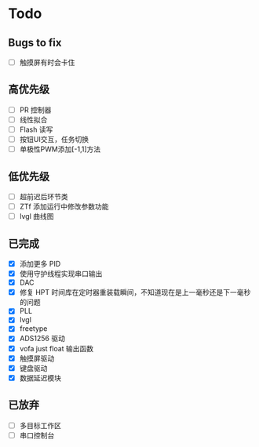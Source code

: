 # Todo

## Bugs to fix

- [ ] 触摸屏有时会卡住

## 高优先级

- [ ] PR 控制器
- [ ] 线性拟合
- [ ] Flash 读写
- [ ] 按钮UI交互，任务切换
- [ ] 单极性PWM添加[-1,1]方法

## 低优先级

- [ ] 超前迟后环节类
- [ ] ZTf 添加运行中修改参数功能
- [ ] lvgl 曲线图

## 已完成

- [X] 添加更多 PID
- [X] 使用守护线程实现串口输出
- [X] DAC
- [X] 修复 HPT 时间库在定时器重装载瞬间，不知道现在是上一毫秒还是下一毫秒的问题
- [X] PLL
- [X] lvgl
- [X] freetype
- [X] ADS1256 驱动
- [X] vofa just float 输出函数
- [X] 触摸屏驱动
- [X] 键盘驱动
- [X] 数据延迟模块

## 已放弃

- [ ] 多目标工作区
- [ ] 串口控制台
